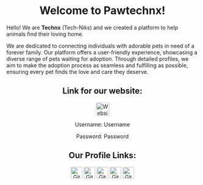 
<h1 align="center">Welcome to Pawtechnx!</h1>

Hello! We are **Technx** (Tech-Niks) and we created a platform to help animals find their loving home. 

We are dedicated to connecting individuals with adorable pets in need of a forever family. Our platform offers a user-friendly experience, showcasing a diverse range of pets waiting for adoption. Through detailed profiles, we aim to make the adoption process as seamless and fulfilling as possible, ensuring every pet finds the love and care they deserve. 


<h2 align="center">Link for our website: </h2>

<div align="center"> 
 <a href="https://adoptapet-technix.site/" target="blank"><img src="https://img.shields.io/static/v1?message=pawtechnx&label=&color=orange&labelColor=&style=for-the-badge" height="35" alt="Website Link"  /></a>
 
<p> Username: Username </p>
<p> Password: Password </p>
 </div>

<h2 align="center">Our Profile Links: </h2>



<div align="center">
<a href="https://github.com/barrantes-sofiaanne" target="blank"><img align="center" src="https://img.shields.io/static/v1?message=Barrantes&label=&color=crimson&style=for-the-badge" height="30" alt="Github link" /></a>  
<a href="https://github.com/Alimasa-Eliza" target="blank"><img align="center" src="https://img.shields.io/static/v1?message=Alimasa&label=&color=pink&style=for-the-badge" height="30" alt="Github link" /></a> 
<a href="https://github.com/Tayoto-Mikaella" target="blank"><img align="center" src="https://img.shields.io/static/v1?message=Tayoto&label=&color=DA7297&style=for-the-badge" height="30" alt="Github link" /></a> 
<a href="https://github.com/pepito-alonajane" target="blank"><img align="center" src="https://img.shields.io/static/v1?message=Pepito&label=&color=violet&style=for-the-badge" height="30" alt="Github link" /></a>  
<a href="https://github.com/Pasionpreciouskaye" target="blank"><img align="center" src="https://img.shields.io/static/v1?message=Pasion&label=&color=skyblue&style=for-the-badge" height="30" alt="Github link"  /></a>  
</div>
